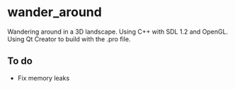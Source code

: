 # wander_around
Wandering around in a 3D landscape. Using C++ with SDL 1.2 and OpenGL. Using Qt Creator to build with the .pro file.

## To do
* Fix memory leaks
